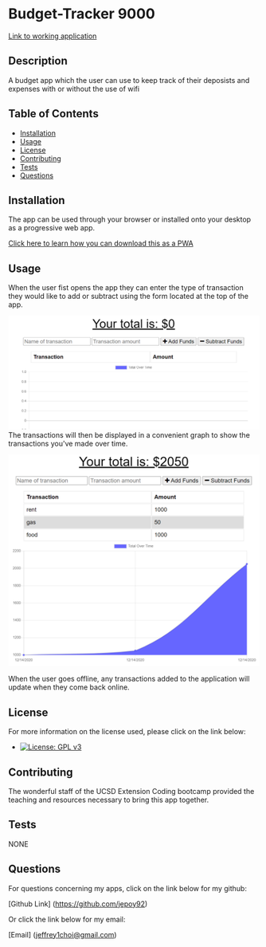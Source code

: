
# Budget-Tracker 9000

[Link to working application](https://budget-tracker9000.herokuapp.com/)

## Description 

A budget app which the user can use to keep track of their deposists and expenses with or without the use of wifi


## Table of Contents

* [Installation](#installation)
* [Usage](#usage)
* [License](#license)
* [Contributing](#contributing)
* [Tests](#tests)
* [Questions](#questions)


## Installation

The app can be used through your browser or installed onto your desktop as a progressive web app.

[Click here to learn how you can download this as a PWA](https://support.google.com/chrome/answer/9658361?co=GENIE.Platform%3DDesktop&hl=en)

## Usage 

When the user fist opens the app they can enter the type of transaction they would like to add or subtract using the form located at the top of the app. 

![Image of input form located at top of the page](./assets/img1.PNG)
The transactions will then be displayed in a convenient graph to show the transactions you've made over time.

![Image of inputted transactions displayed on the transaction chart and linegraph](./assets/img2.PNG)

When the user goes offline, any transactions added to the application will update when they come back online.

## License

  For more information on the license used, please click on the link below:

- [![License: GPL v3](https://img.shields.io/badge/License-GPLv3-blue.svg)](https://www.gnu.org/licenses/gpl-3.0) 



## Contributing

The wonderful staff of the UCSD Extension Coding bootcamp provided the teaching and resources necessary to bring this app together.

## Tests 

NONE

## Questions

  For questions concerning my apps, click on the link below for my github:

  [Github Link] (https://github.com/jepoy92)

  Or click the link below for my email:

  [Email] (jeffrey1choi@gmail.com)
